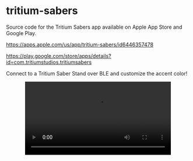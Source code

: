 # tritium-sabers

Source code for the Tritium Sabers app available on Apple App Store and Google Play.

https://apps.apple.com/us/app/tritium-sabers/id6446357478

https://play.google.com/store/apps/details?id=com.tritiumstudios.tritiumsabers

Connect to a Tritium Saber Stand over BLE and customize the accent color!

<div align="center">
  <video src="https://user-images.githubusercontent.com/43047974/226649626-90fbbac1-3171-4ecb-a2ea-69f73cda955d.mov" width=400/>
<div/>


